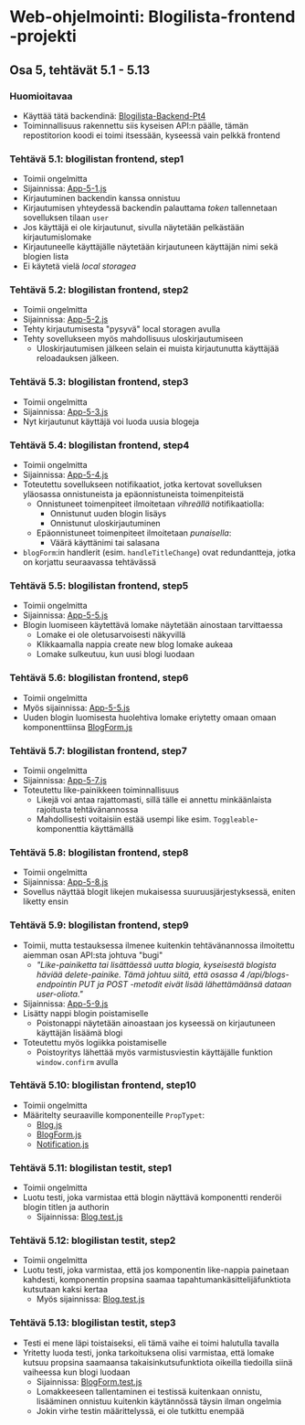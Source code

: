 # Web-ohjelmointi: Blogilista-frontend -projekti
## Osa 5, tehtävät 5.1 - 5.13

### Huomioitavaa
- Käyttää tätä backendinä: [Blogilista-Backend-Pt4](https://github.com/3liasP/Blogilista-Backend-Pt4)
- Toiminnallisuus rakennettu siis kyseisen API:n päälle, tämän repostitorion koodi ei toimi itsessään, kyseessä vain pelkkä frontend

### Tehtävä 5.1: blogilistan frontend, step1
- Toimii ongelmitta
- Sijainnissa: [App-5-1.js](./src/App-5-1.js)
- Kirjautuminen backendin kanssa onnistuu
- Kirjautumisen yhteydessä backendin palauttama *token* tallennetaan sovelluksen tilaan `user`
- Jos käyttäjä ei ole kirjautunut, sivulla näytetään pelkästään kirjautumislomake
- Kirjautuneelle käyttäjälle näytetään kirjautuneen käyttäjän nimi sekä blogien lista
- Ei käytetä vielä *local storagea*

### Tehtävä 5.2: blogilistan frontend, step2
- Toimii ongelmitta
- Sijainnissa: [App-5-2.js](./src/App-5-2.js)
- Tehty kirjautumisesta "pysyvä" local storagen avulla
- Tehty sovellukseen myös mahdollisuus uloskirjautumiseen
    - Uloskirjautumisen jälkeen selain ei muista kirjautunutta käyttäjää reloadauksen jälkeen.

### Tehtävä 5.3: blogilistan frontend, step3
- Toimii ongelmitta
- Sijainnissa: [App-5-3.js](./src/App-5-3.js)
- Nyt kirjautunut käyttäjä voi luoda uusia blogeja

### Tehtävä 5.4: blogilistan frontend, step4
- Toimii ongelmitta
- Sijainnissa: [App-5-4.js](./src/App-5-4.js)
- Toteutettu sovellukseen notifikaatiot, jotka kertovat sovelluksen yläosassa onnistuneista ja epäonnistuneista toimenpiteistä
    - Onnistuneet toimenpiteet ilmoitetaan *vihreällä* notifikaatiolla:
        - Onnistunut uuden blogin lisäys
        - Onnistunut uloskirjautuminen
    - Epäonnistuneet toimenpiteet ilmoitetaan *punaisella*:
        - Väärä käyttänimi tai salasana
- `blogForm`:in handlerit (esim. `handleTitleChange`) ovat redundantteja, jotka on korjattu seuraavassa tehtävässä

### Tehtävä 5.5: blogilistan frontend, step5
- Toimii ongelmitta
- Sijainnissa: [App-5-5.js](./src/App-5-5.js)
- Blogin luomiseen käytettävä lomake näytetään ainostaan tarvittaessa
    - Lomake ei ole oletusarvoisesti näkyvillä
    - Klikkaamalla nappia create new blog lomake aukeaa
    - Lomake sulkeutuu, kun uusi blogi luodaan

### Tehtävä 5.6: blogilistan frontend, step6
- Toimii ongelmitta
- Myös sijainnissa: [App-5-5.js](./src/App-5-5.js)
- Uuden blogin luomisesta huolehtiva lomake eriytetty omaan omaan komponenttiinsa [BlogForm.js](./src/components/BlogForm.js)

### Tehtävä 5.7: blogilistan frontend, step7
- Toimii ongelmitta
- Sijainnissa: [App-5-7.js](./src/App-5-7.js)
- Toteutettu like-painikkeen toiminnallisuus
    - Likejä voi antaa rajattomasti, sillä tälle ei annettu minkäänlaista rajoitusta tehtävänannossa
    - Mahdollisesti voitaisiin estää usempi like esim. `Toggleable`-komponenttia käyttämällä

### Tehtävä 5.8: blogilistan frontend, step8
- Toimii ongelmitta
- Sijainnissa: [App-5-8.js](./src/App-5-8.js)
- Sovellus näyttää blogit likejen mukaisessa suuruusjärjestyksessä, eniten liketty ensin

### Tehtävä 5.9: blogilistan frontend, step9
- Toimii, mutta testauksessa ilmenee kuitenkin tehtävänannossa ilmoitettu aiemman osan API:sta johtuva "bugi"
    - *"Like-painiketta tai lisättäessä uutta blogia, kyseisestä blogista häviää delete-painike. Tämä johtuu siitä, että osassa 4 /api/blogs-endpointin PUT ja POST -metodit eivät lisää lähettämäänsä dataan user-oliota."*
- Sijainnissa: [App-5-9.js](./src/App-5-9.js)
- Lisätty nappi blogin poistamiselle
    - Poistonappi näytetään ainoastaan jos kyseessä on kirjautuneen käyttäjän lisäämä blogi
- Toteutettu myös logiikka poistamiselle
    - Poistoyritys lähettää myös varmistusviestin käyttäjälle funktion `window.confirm` avulla

### Tehtävä 5.10: blogilistan frontend, step10
- Toimii ongelmitta
- Määritelty seuraaville komponenteille `PropTypet`:
    - [Blog.js](./src/components/Blog.js)
    - [BlogForm.js](./src/components/BlogForm.js)
    - [Notification.js](./src/components/Notification.js)

### Tehtävä 5.11: blogilistan testit, step1
- Toimii ongelmitta
- Luotu testi, joka varmistaa että blogin näyttävä komponentti renderöi blogin titlen ja authorin
    - Sijainnissa: [Blog.test.js](./src/components/Blog.test.js)

### Tehtävä 5.12: blogilistan testit, step2
- Toimii ongelmitta
- Luotu testi, joka varmistaa, että jos komponentin like-nappia painetaan kahdesti, komponentin propsina saamaa tapahtumankäsittelijäfunktiota kutsutaan kaksi kertaa
    - Myös sijainnissa: [Blog.test.js](./src/components/Blog.test.js)

### Tehtävä 5.13: blogilistan testit, step3
- Testi ei mene läpi toistaiseksi, eli tämä vaihe ei toimi halutulla tavalla
- Yritetty luoda testi, jonka tarkoituksena olisi varmistaa, että lomake kutsuu propsina saamaansa takaisinkutsufunktiota oikeilla tiedoilla siinä vaiheessa kun blogi luodaan
    - Sijainnissa: [BlogForm.test.js](./src/components/BlogForm.test.js)
    - Lomakkeeseen tallentaminen ei testissä kuitenkaan onnistu, lisääminen onnistuu kuitenkin käytännössä täysin ilman ongelmia
    - Jokin virhe testin määrittelyssä, ei ole tutkittu enempää
